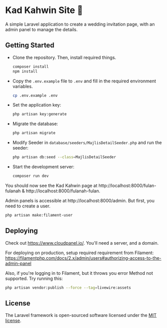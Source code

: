 # Kad Kahwin Site :ring:

A simple Laravel application to create a wedding invitation page, with an admin panel to manage the details.

## Getting Started

-   Clone the repository. Then, install required things.
    ```bash
    composer install
    npm install
    ```
-   Copy the `.env.example` file to `.env` and fill in the required environment variables.
    ```bash
    cp .env.example .env
    ```
-   Set the application key:
    ```bash
    php artisan key:generate
    ```
-   Migrate the database:
    ```bash
    php artisan migrate
    ```
-   Modify Seeder in `database/seeders/MajlisDetailSeeder.php` and run the seeder:
    ```bash
    php artisan db:seed --class=MajlisDetailSeeder
    ```
-   Start the development server:
    ```bash
    composer run dev
    ```

You should now see the Kad Kahwin page at http://localhost:8000/fulan-fulanah & http://localhost:8000/fulanah-fulan.

Admin panels is accessible at http://localhost:8000/admin. But first, you need to create a user.

```bash
php artisan make:filament-user
```

## Deploying

<!-- TODO: Cerita pasal hardcoded value contoh dalam filament -->

Check out https://www.cloudpanel.io/. You'll need a server, and a domain.

For deploying on production, setup required requirement from Filament: https://filamentphp.com/docs/2.x/admin/users#authorizing-access-to-the-admin-panel

Also, if you're logging in to Filament, but it throws you error Method not supported. Try running this:

```bash
php artisan vendor:publish --force --tag=livewire:assets
```

## License

The Laravel framework is open-sourced software licensed under the [MIT license](https://opensource.org/licenses/MIT).
